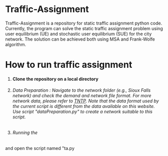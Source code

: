 # Traffic-Assignment
Traffic-Assignment is a repository for static traffic assignment python code. Currently, the program can solve the static traffic assignment problem using user equilibrium (UE) and stochastic user equilibrium (SUE) for the city network. The solution can be achieved both using MSA and Frank-Wolfe algorithm.



# How to run traffic assignment
1. #### Clone the repository on a local directory  
2. ###### Data Preparation : Navigate to the network folder (e.g., Sioux Falls network) and check the demand and network file format. For more network data, please refer to [TNTP](https://github.com/bstabler/TransportationNetworks). Note that the data format used by the current script is different from the data available on this website. Use script "dataPreparation.py" to create a network suitable to this script.
3. ###### Running the 
and open the script named "ta.py
